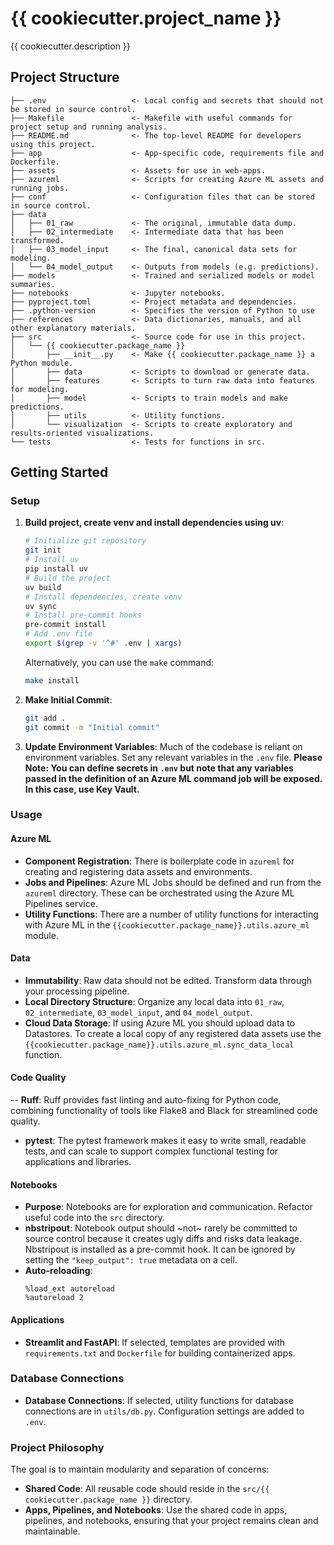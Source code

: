 # {{ cookiecutter.project_name }}
{{ cookiecutter.description }}

## Project Structure
```
├── .env                   <- Local config and secrets that should not be stored in source control.
├── Makefile               <- Makefile with useful commands for project setup and running analysis.
├── README.md              <- The top-level README for developers using this project.
├── app                    <- App-specific code, requirements file and Dockerfile.
├── assets                 <- Assets for use in web-apps.
├── azureml                <- Scripts for creating Azure ML assets and running jobs.
├── conf                   <- Configuration files that can be stored in source control.
├── data
│   ├── 01_raw             <- The original, immutable data dump.
│   ├── 02_intermediate    <- Intermediate data that has been transformed.
│   ├── 03_model_input     <- The final, canonical data sets for modeling.
│   └── 04_model_output    <- Outputs from models (e.g. predictions).
├── models                 <- Trained and serialized models or model summaries.
├── notebooks              <- Jupyter notebooks.
├── pyproject.toml         <- Project metadata and dependencies.
├── .python-version        <- Specifies the version of Python to use
├── references             <- Data dictionaries, manuals, and all other explanatory materials.
├── src                    <- Source code for use in this project.
│   └── {{ cookiecutter.package_name }}
│       ├── __init__.py    <- Make {{ cookiecutter.package_name }} a Python module.
│       ├── data           <- Scripts to download or generate data.
│       ├── features       <- Scripts to turn raw data into features for modeling.
│       ├── model          <- Scripts to train models and make predictions.
│       ├── utils          <- Utility functions.
│       └── visualization  <- Scripts to create exploratory and results-oriented visualizations.
└── tests                  <- Tests for functions in src.
```

## Getting Started

### Setup

1. **Build project, create venv and install dependencies using uv**:
   ```bash
   # Initialize git repository
   git init 
   # Install uv
   pip install uv 
   # Build the project
   uv build
   # Install dependencies, create venv
   uv sync 
   # Install pre-commit hooks
   pre-commit install 
   # Add .env file
   export $(grep -v '^#' .env | xargs)
   ```

   Alternatively, you can use the `make` command:
   ```bash
   make install
   ```

3. **Make Initial Commit**:
   ```bash
   git add .
   git commit -m "Initial commit"
   ```

4. **Update Environment Variables**:
Much of the codebase is reliant on environment variables. Set any relevant variables in the `.env` file.
**Please Note: You can define secrets in `.env` but note that any variables passed in the definition of an Azure ML command job will be exposed. In this case, use Key Vault.**

### Usage

#### Azure ML
- **Component Registration**: There is boilerplate code in `azureml` for creating and registering data assets and environments.
- **Jobs and Pipelines**: Azure ML Jobs should be defined and run from the `azureml` directory. These can be orchestrated using the Azure ML Pipelines service.
- **Utility Functions**: There are a number of utility functions for interacting with Azure ML in the `{{cookiecutter.package_name}}.utils.azure_ml` module. 

#### Data

- **Immutability**: Raw data should not be edited. Transform data through your processing pipeline.
- **Local Directory Structure**: Organize any local data into `01_raw`, `02_intermediate`, `03_model_input`, and `04_model_output`.
- **Cloud Data Storage**: If using Azure ML you should upload data to Datastores. To create a local copy of any registered data assets use the `{{cookiecutter.package_name}}.utils.azure_ml.sync_data_local` function.

#### Code Quality

-- **Ruff**: Ruff provides fast linting and auto-fixing for Python code, combining functionality of tools like Flake8 and Black for streamlined code quality.
- **pytest**: The pytest framework makes it easy to write small, readable tests, and can scale to support complex functional testing for applications and libraries.

#### Notebooks

- **Purpose**: Notebooks are for exploration and communication. Refactor useful code into the `src` directory.
- **nbstripout**: Notebook output should ~not~ rarely be committed to source control because it creates ugly diffs and risks data leakage. Nbstripout is installed as a pre-commit hook. It can be ignored by setting the ```"keep_output": true``` metadata on a cell.
- **Auto-reloading**:
  ```python🚡
  %load_ext autoreload
  %autoreload 2
  ```

#### Applications

- **Streamlit and FastAPI**: If selected, templates are provided with `requirements.txt` and `Dockerfile` for building containerized apps.

### Database Connections

- **Database Connections**: If selected, utility functions for database connections are in `utils/db.py`. Configuration settings are added to `.env`.

### Project Philosophy

The goal is to maintain modularity and separation of concerns:
- **Shared Code**: All reusable code should reside in the `src/{{ cookiecutter.package_name }}` directory.
- **Apps, Pipelines, and Notebooks**: Use the shared code in apps, pipelines, and notebooks, ensuring that your project remains clean and maintainable.